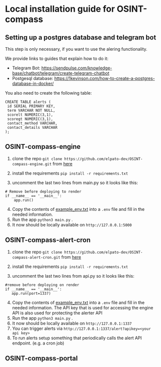 # Local installation guide for OSINT-compass

## Setting up a postgres database and telegram bot

This step is only necessary, if you want to use the alering functionality.

We provide links to guides that explain how to do it:

- Telegram Bot: https://sendpulse.com/knowledge-base/chatbot/telegram/create-telegram-chatbot
- Postgesql database: https://1kevinson.com/how-to-create-a-postgres-database-in-docker/
 
 You also need to create the following table:
 
 ```plaintext
 CREATE TABLE alerts (
  id SERIAL PRIMARY KEY,
  term VARCHAR NOT NULL,
  scorelt NUMERIC(3,1),
  scoregt NUMERIC(3,1),
  contact_method VARCHAR,
  contact_details VARCHAR
);
 ```

## OSINT-compass-engine

1. clone the repo `git clone https://github.com/elpato-dev/OSINT-compass-engine.git` from [here](https://github.com/elpato-dev/OSINT-compass-engine)

2. install the requirements `pip install -r requirements.txt`

3. uncomment the last two lines from main.py so it looks like this:
  ```plaintext
  # Remove before deploying to render
  if __name__ == '__main__':
      app.run()
  ```
4. Copy the contents of [example_env.txt](https://github.com/elpato-dev/OSINT-compass-engine/blob/main/example_env.txt) into a `.env` file and fill in the needed information.
5. Run the app `python3 main.py` .
6. It now should be locally available on `http://127.0.0.1:5000` 

## OSINT-compass-alert-cron

1. clone the repo `git clone https://github.com/elpato-dev/OSINT-compass-alert-cron.git` from [here](https://github.com/elpato-dev/OSINT-compass-alert-cron)

2. install the requirements `pip install -r requirements.txt`

3. uncomment the last two lines from api.py so it looks like this:
  ```plaintext
 #remove before deploying on render
 if __name__ == '__main__':
     app.run(port=1337)
  ```
4. Copy the contents of [example_env.txt](https://github.com/elpato-dev/OSINT-compass-engine/blob/main/example_env.txt) into a `.env` file and fill in the needed information. The API key that is used for accessing the engine API is also used for protecting the alerter API
5. Run the app `python3 main.py` .
6. It now should be locally available on `http://127.0.0.1:1337` 
7. You can trigger alerts via `http://127.0.0.1:1337/alert?apikey=<your api key>`
8. To run alerts setup something that periodically calls the alert API endpoint. (e.g. a cron job)


## OSINT-compass-portal

